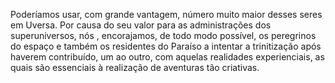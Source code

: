﻿Poderíamos usar, com grande vantagem, número muito maior desses seres em Uversa. Por causa do seu valor para as administrações dos superuniversos, nós  , encorajamos, de todo modo possível, os peregrinos do espaço e também os residentes do Paraíso a intentar a trinitização após haverem contribuído, um ao outro, com aquelas realidades experienciais, as quais são essenciais à realização de aventuras tão criativas.